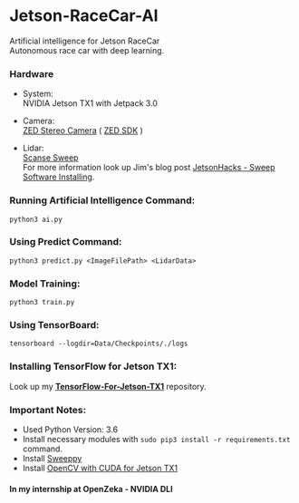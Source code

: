 # Jetson-RaceCar-AI
Artificial intelligence for Jetson RaceCar<br/>
Autonomous race car with deep learning.

### Hardware
+ System:<br/>
NVIDIA Jetson TX1 with Jetpack 3.0

+ Camera:<br/>
[ZED Stereo Camera](https://www.stereolabs.com) ( [ZED SDK](https://www.stereolabs.com/developers/) )

+ Lidar:<br/>
[Scanse Sweep](http://scanse.io)<br/>
For more information look up Jim's blog post [JetsonHacks - Sweep Software Installing](http://www.jetsonhacks.com/2017/06/06/scanse-sweep-lidar-software-install/).

### Running Artificial Intelligence Command:
`python3 ai.py`

### Using Predict Command:
`python3 predict.py <ImageFilePath> <LidarData>`

### Model Training:
`python3 train.py`

### Using TensorBoard:
`tensorboard --logdir=Data/Checkpoints/./logs`

### Installing TensorFlow for Jetson TX1:
Look up my <b>[TensorFlow-For-Jetson-TX1](https://github.com/ardamavi/TensorFlow-For-Jetson-TX1)</b> repository.

### Important Notes:
- Used Python Version: 3.6
- Install necessary modules with `sudo pip3 install -r requirements.txt` command.
- Install [Sweeppy](https://github.com/scanse/sweep-sdk/tree/master/sweeppy)
- Install [OpenCV with CUDA for Jetson TX1](http://docs.opencv.org/3.2.0/d6/d15/tutorial_building_tegra_cuda.html)

#### In my internship at OpenZeka - NVIDIA DLI
